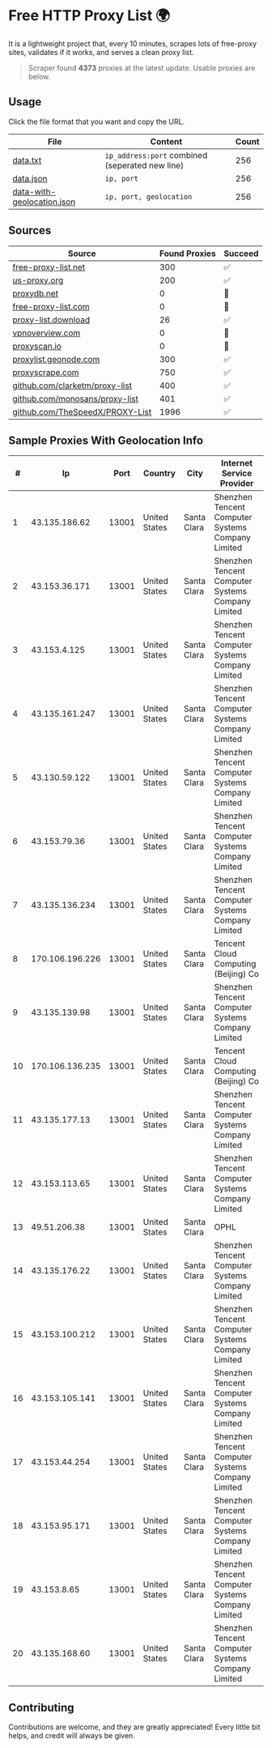 
# Free HTTP Proxy List 🌍

It is a lightweight project that, every 10 minutes, scrapes lots of free-proxy sites, validates if it works, and serves a clean proxy list.


> Scraper found **4373** proxies at the latest update. Usable proxies are below.

## Usage

Click the file format that you want and copy the URL.


|File|Content|Count|
|----|-------|-----|
|[data.txt](https://raw.githubusercontent.com/themiralay/Proxy-List-World/master/data.txt)|`ip_address:port` combined (seperated new line)|256|
|[data.json](https://raw.githubusercontent.com/themiralay/Proxy-List-World/master/data.json)|`ip, port`|256|
|[data-with-geolocation.json](https://raw.githubusercontent.com/themiralay/Proxy-List-World/master/data-with-geolocation.json)|`ip, port, geolocation`|256|

## Sources

|Source|Found Proxies|Succeed|
|------|-------------|-------|
|[free-proxy-list.net](https://free-proxy-list.net)|300|✅|
|[us-proxy.org](https://www.us-proxy.org)|200|✅|
|[proxydb.net](http://proxydb.net)|0|🚫|
|[free-proxy-list.com](https://free-proxy-list.com/?page=&port=&type%5B%5D=http&type%5B%5D=https&up_time=0&search=Search)|0|🚫|
|[proxy-list.download](https://www.proxy-list.download/HTTP)|26|✅|
|[vpnoverview.com](https://vpnoverview.com/privacy/anonymous-browsing/free-proxy-servers)|0|🚫|
|[proxyscan.io](https://www.proxyscan.io)|0|🚫|
|[proxylist.geonode.com](https://proxylist.geonode.com/api/proxy-list?limit=300&page=1&sort_by=lastChecked&sort_type=desc&protocols=http,https)|300|✅|
|[proxyscrape.com](https://api.proxyscrape.com/v2/?request=displayproxies&protocol=http&timeout=10000&country=all&ssl=all&anonymity=all)|750|✅|
|[github.com/clarketm/proxy-list](https://raw.githubusercontent.com/clarketm/proxy-list/master/proxy-list-raw.txt)|400|✅|
|[github.com/monosans/proxy-list](https://raw.githubusercontent.com/monosans/proxy-list/main/proxies/http.txt)|401|✅|
|[github.com/TheSpeedX/PROXY-List](https://raw.githubusercontent.com/TheSpeedX/PROXY-List/master/http.txt)|1996|✅|


## Sample Proxies With Geolocation Info

|#|Ip|Port|Country|City|Internet Service Provider|
|-|--|----|-------|----|-------------------------|
|1|43.135.186.62|13001|United States|Santa Clara|Shenzhen Tencent Computer Systems Company Limited|
|2|43.153.36.171|13001|United States|Santa Clara|Shenzhen Tencent Computer Systems Company Limited|
|3|43.153.4.125|13001|United States|Santa Clara|Shenzhen Tencent Computer Systems Company Limited|
|4|43.135.161.247|13001|United States|Santa Clara|Shenzhen Tencent Computer Systems Company Limited|
|5|43.130.59.122|13001|United States|Santa Clara|Shenzhen Tencent Computer Systems Company Limited|
|6|43.153.79.36|13001|United States|Santa Clara|Shenzhen Tencent Computer Systems Company Limited|
|7|43.135.136.234|13001|United States|Santa Clara|Shenzhen Tencent Computer Systems Company Limited|
|8|170.106.196.226|13001|United States|Santa Clara|Tencent Cloud Computing (Beijing) Co|
|9|43.135.139.98|13001|United States|Santa Clara|Shenzhen Tencent Computer Systems Company Limited|
|10|170.106.136.235|13001|United States|Santa Clara|Tencent Cloud Computing (Beijing) Co|
|11|43.135.177.13|13001|United States|Santa Clara|Shenzhen Tencent Computer Systems Company Limited|
|12|43.153.113.65|13001|United States|Santa Clara|Shenzhen Tencent Computer Systems Company Limited|
|13|49.51.206.38|13001|United States|Santa Clara|OPHL|
|14|43.135.176.22|13001|United States|Santa Clara|Shenzhen Tencent Computer Systems Company Limited|
|15|43.153.100.212|13001|United States|Santa Clara|Shenzhen Tencent Computer Systems Company Limited|
|16|43.153.105.141|13001|United States|Santa Clara|Shenzhen Tencent Computer Systems Company Limited|
|17|43.153.44.254|13001|United States|Santa Clara|Shenzhen Tencent Computer Systems Company Limited|
|18|43.153.95.171|13001|United States|Santa Clara|Shenzhen Tencent Computer Systems Company Limited|
|19|43.153.8.65|13001|United States|Santa Clara|Shenzhen Tencent Computer Systems Company Limited|
|20|43.135.168.60|13001|United States|Santa Clara|Shenzhen Tencent Computer Systems Company Limited|



## Contributing

Contributions are welcome, and they are greatly appreciated! Every
little bit helps, and credit will always be given.

